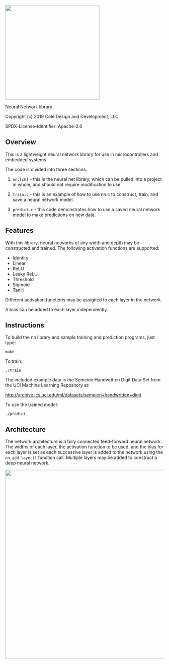 <img src="https://github.com/coledd/nn/blob/master/logo.png" width="300">

Neural Network library

Copyright (c) 2019 Cole Design and Development, LLC

SPDX-License-Identifier: Apache-2.0

## Overview

This is a lightweight neural network library for use in microcontrollers and embedded systems. 

The code is divided into three sections:

1. `nn.[ch]` - this is the neural net library, which can be pulled into a project in whole, and should not require modification to use.

2. `train.c` - this is an example of how to use nn.c to construct, train, and save a neural network model.

3. `predict.c` - this code demonstrates how to use a saved neural network model to make predictions on new data.

## Features

With this library, neural networks of any width and depth may be constructed and trained. The following activation functions are supported:

* Identity
* Linear
* ReLU
* Leaky ReLU
* Threshold
* Sigmoid
* TanH

Different activation functions may be assigned to each layer in the network.

A bias can be added to each layer independently.

## Instructions

To build the nn library and sample training and prediction programs, just type:
```
make
```


To train:
```
./train
```
The included example data is the Semeion Handwritten Digit Data Set from the UCI Machine Learning Repository at:

http://archive.ics.uci.edu/ml/datasets/semeion+handwritten+digit


To use the trained model:
```
./predict
```

## Architecture

The network architecture is a fully connected feed-forward neural network. The widths of each layer, the activation function to be used, and the bias for each layer is set as each successive layer is added to the network using the `nn_add_layer()` function call. Multiple layers may be added to construct a deep neural network.

<img src="https://github.com/coledd/nn/blob/master/nn.png" width="600">
